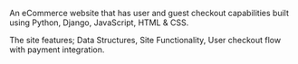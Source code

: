 An eCommerce website that has user and guest checkout capabilities built using Python, Django, JavaScript, HTML & CSS. 

The site features; Data Structures, Site Functionality, User checkout flow with payment integration. 
